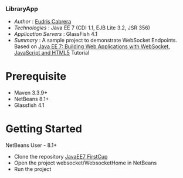 ### LibraryApp

* *Author* : [Eudris Cabrera](https://github.com/ecabrerar)
* *Technologies* : Java EE 7 (CDI 1.1, EJB Lite 3.2, JSR 356)
* *Application Servers* : GlassFish 4.1
* *Summary* : A sample project to demonstrate WebSocket Endpoints. Based on [Java EE 7: Building Web Applications with WebSocket, JavaScript and HTML5](http://www.oracle.com/webfolder/technetwork/tutorials/obe/java/HomeWebsocket/WebsocketHome.html) Tutorial 


Prerequisite 
============
* Maven 3.3.9+
* NetBeans 8.1+
* Glassfish 4.1

Getting Started
===============

NetBeans User - 8.1+
* Clone the repository [JavaEE7 FirstCup](https://github.com/ecabrerar/javaee7-firstcup)
* Open the project websocket/WebsocketHome in NetBeans 
* Run the project

